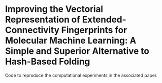 # Improving the Vectorial Representation of Extended-Connectivity Fingerprints for Molecular Machine Learning: A Simple and Superior Alternative to Hash-Based Folding

Code to reproduce the computational experiments in the associated paper.
